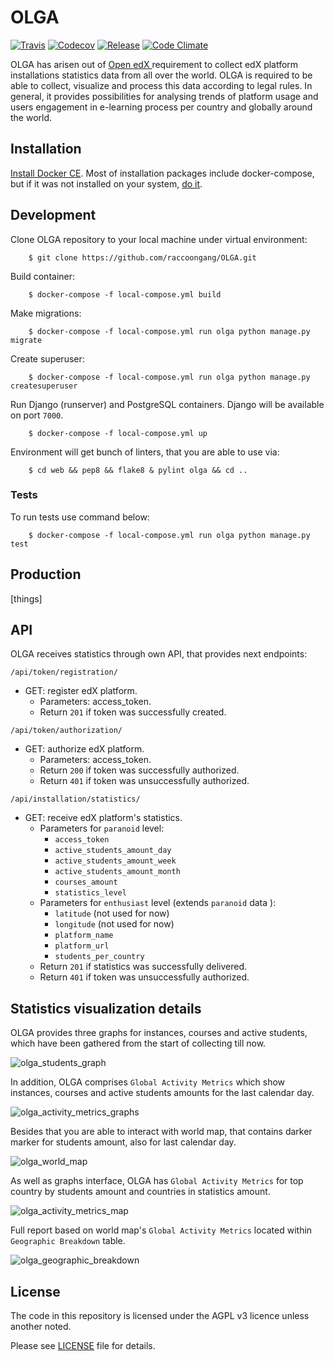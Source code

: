 # OLGA

[![Travis](https://travis-ci.org/raccoongang/OLGA.svg?branch=develop)](https://travis-ci.org/raccoongang/OLGA)
[![Codecov](https://codecov.io/gh/raccoongang/OLGA/branch/develop/graph/badge.svg)](https://codecov.io/gh/raccoongang/OLGA/branch/develop)
[![Release](https://img.shields.io/github/release/raccoongang/OLGA.svg)](https://github.com/raccoongang/OLGA/releases)
[![Code Climate](https://img.shields.io/codeclimate/github/raccoongang/OLGA.svg)](https://codeclimate.com/github/raccoongang/OLGA)

OLGA has arisen out of [Open edX ](https://open.edx.org) requirement to collect edX platform installations
statistics data from all over the world. OLGA is  required to be able to collect, visualize and process this data
according to legal rules. In general, it provides possibilities for analysing trends of platform usage and users
engagement in e-learning process per country and globally around the world.

## Installation

[Install Docker CE](https://www.docker.com/community-edition). 
Most of installation packages include docker-compose, but if it was not installed on your system, [do it](https://docs.docker.com/compose/install). 

## Development

Clone OLGA repository to your local machine under virtual environment:

```
    $ git clone https://github.com/raccoongang/OLGA.git
```

Build container:

```
    $ docker-compose -f local-compose.yml build
```

Make migrations:

```
    $ docker-compose -f local-compose.yml run olga python manage.py migrate
```

Create superuser:

```
    $ docker-compose -f local-compose.yml run olga python manage.py createsuperuser
```

Run Django (runserver) and PostgreSQL containers. Django will be available on port `7000`.

```
    $ docker-compose -f local-compose.yml up
```

Environment will get bunch of linters, that you are able to use via:

```
    $ cd web && pep8 && flake8 & pylint olga && cd ..
```

### Tests

To run tests use command below:

```
    $ docker-compose -f local-compose.yml run olga python manage.py test
```

## Production

[things]

## API

OLGA receives statistics through own API, that provides next endpoints:

`/api/token/registration/`
* GET: register edX platform.
    * Parameters: access_token.
    * Return `201` if token was successfully created.

`/api/token/authorization/`
* GET: authorize edX platform.
    * Parameters: access_token.
    * Return `200` if token was successfully authorized.
    * Return `401` if token was unsuccessfully authorized.
    
`/api/installation/statistics/`
* GET: receive edX platform's statistics.
    * Parameters for `paranoid` level: 
        * `access_token`
        * `active_students_amount_day`
        * `active_students_amount_week`
        * `active_students_amount_month`
        * `courses_amount`
        * `statistics_level`
    * Parameters for `enthusiast` level (extends `paranoid` data ): 
        * `latitude` (not used for now)
        * `longitude` (not used for now)
        * `platform_name`
        * `platform_url`
        * `students_per_country`
    * Return `201` if statistics was successfully delivered.
    * Return `401` if token was unsuccessfully authorized.

## Statistics visualization details

OLGA provides three graphs for instances, courses and active students, which have been gathered from the start of collecting till now.

![olga_students_graph](https://user-images.githubusercontent.com/22666467/27955348-17c4d3dc-631d-11e7-812a-43a5bdffbf90.png)

In addition, OLGA comprises `Global Activity Metrics` which show instances, courses and active students amounts for the last calendar day.

![olga_activity_metrics_graphs](https://user-images.githubusercontent.com/22666467/27955707-b20a647e-631e-11e7-86ef-77a1da22f71c.png)

Besides that you are able to interact with world map, that contains darker marker for students amount, also for last calendar day.

![olga_world_map](https://user-images.githubusercontent.com/22666467/27955282-c92b20aa-631c-11e7-96da-0fec7b25a12a.png)

As well as graphs interface, OLGA has `Global Activity Metrics` for top country by students amount and countries in statistics amount.

![olga_activity_metrics_map](https://user-images.githubusercontent.com/22666467/27955718-c9737042-631e-11e7-8fee-c8dd1803edd8.png)

Full report based on world map's `Global Activity Metrics` located within `Geographic Breakdown` table.

![olga_geographic_breakdown](https://user-images.githubusercontent.com/22666467/27955328-f78b8bba-631c-11e7-9ef9-b7db7cdfa3cd.png)

## License

The code in this repository is licensed under the AGPL v3 licence unless another noted.

Please see [LICENSE](https://github.com/raccoongang/OLGA/blob/master/LICENSE) file for details.
